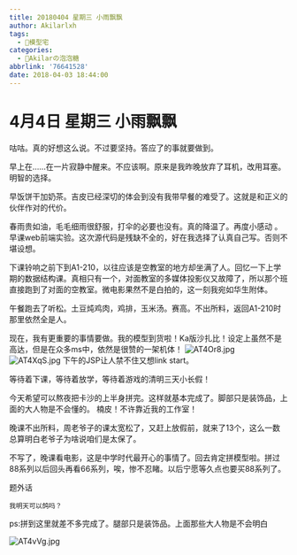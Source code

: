 ```yaml
---
title: 20180404 星期三 小雨飘飘
author: Akilarlxh
tags:
  - 🧰模型宅
categories:
  - 🍬Akilarの泡泡糖
abbrlink: '76641528'
date: 2018-04-03 18:44:00
---
```

#  4月4日 星期三 小雨飘飘

咕咕。真的好想这么说。不过要坚持。答应了的事就要做到。

早上在……在一片寂静中醒来。不应该啊。原来是我昨晚放弃了耳机，改用耳塞。明智的选择。

早饭饼干加奶茶。吉皮已经深切的体会到没有我带早餐的难受了。这就是和正义的伙伴作对的代价。

春雨贵如油，毛毛细雨很舒服，打伞的必要也没有。真的降温了。再度小感动
。
早课web前端实验。这次源代码是残缺不全的，好在我选择了认真自己写。否则不堪设想。

下课铃响之前下到A1-210，以往应该是空教室的地方却坐满了人。回忆一下上学期的数据结构课。真相只有一个，对面教室的多媒体投影仪又故障了，所以那个班直接跑到了对面的空教室。微电影果然不是白拍的，这一刻我宛如华生附体。

午餐跑去了听松。土豆炖鸡肉，鸡排，玉米汤。赛高。不出所料，返回A1-210时那里依然全是人。

现在，我有更重要的事情要做。我的模型到货啦！Ka版沙扎比！设定上虽然不是高达，但是在众多ms中，依然是很赞的一架机体！
![AT4Or8.jpg](https://s2.ax1x.com/2019/04/10/AT4Or8.jpg)
![AT4XqS.jpg](https://s2.ax1x.com/2019/04/10/AT4XqS.jpg)
下午的JSP让人禁不住又想link start。

等待着下课，等待着放学，等待着游戏的清明三天小长假！

今天希望可以熬夜把卡沙的上半身拼完。这样就基本完成了。脚部只是装饰品，上面的大人物是不会懂的。
楠皮！不许靠近我的工作室！

晚课不出所料，周老爷子的课太宽松了，又赶上放假前，就来了13个，这么一数总算明白老爷子为啥说咱们是太保了。

不写了，晚课看电影，这是中学时代最开心的事情了。回去肯定拼模型啦。拼过88系列以后回头再看66系列，唉，惨不忍睹。以后宁愿等久点也要买88系列了。

题外话
```
我明天可以鸽吗？
```
ps:拼到这里就差不多完成了。腿部只是装饰品。上面那些大人物是不会明白

![AT4vVg.jpg](https://s2.ax1x.com/2019/04/10/AT4vVg.jpg)
